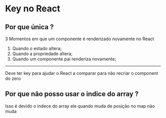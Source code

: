 # Key no React

## Por que única ?

3 Momentos em que um componente é renderizado novamente no React

1. Quando o estado altera;
2. Quando a propriedade altera;
3. Quando um componente pai renderiza novamente;

---

Deve ter key para ajudar o React a comparar para não recriar o component do zero

## Por que não posso usar o indice do array ?

Isso é devido o indece do array ele quando muda de posição no map não muda
